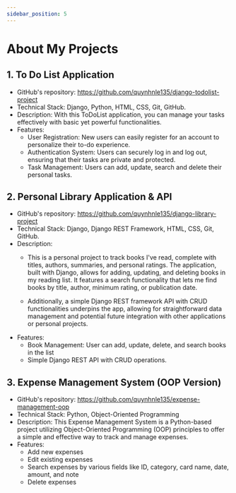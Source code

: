 ```yaml
---
sidebar_position: 5
---
```


# About My Projects

## 1. To Do List Application
- GitHub's repository: https://github.com/quynhnle135/django-todolist-project
- Technical Stack: Django, Python, HTML, CSS, Git, GitHub.
- Description: With this ToDoList application, you can manage your tasks effectively with basic yet powerful functionalities.
- Features:
    - User Registration: New users can easily register for an account to personalize their to-do experience.
    - Authentication System: Users can securely log in and log out, ensuring that their tasks are private and protected.
    - Task Management: Users can add, update, search and delete their personal tasks.


## 2. Personal Library Application & API
- GitHub's repository: https://github.com/quynhnle135/django-library-project
- Technical Stack: Django, Django REST Framework, HTML, CSS, Git, GitHub.
- Description: 
    - This is a personal project to track books I've read, complete with titles, authors, summaries, and personal ratings. The application, built with Django, allows for adding, updating, and deleting books in my reading list. It features a search functionality that lets me find books by title, author, minimum rating, or publication date.

    - Additionally, a simple Django REST framework API with CRUD functionalities underpins the app, allowing for straightforward data management and potential future integration with other applications or personal projects.
- Features:
    - Book Management: User can add, update, delete, and search books in the list
    - Simple Django REST API with CRUD operations.


## 3. Expense Management System (OOP Version)
- GitHub's repository: https://github.com/quynhnle135/expense-management-oop
- Technical Stack: Python, Object-Oriented Programming
- Description: This Expense Management System is a Python-based project utilizing Object-Oriented Programming (OOP) principles to offer a simple and effective way to track and manage expenses.
- Features:
    - Add new expenses
    - Edit existing expenses
    - Search expenses by various fields like ID, category, card name, date, amount, and note
    - Delete expenses

